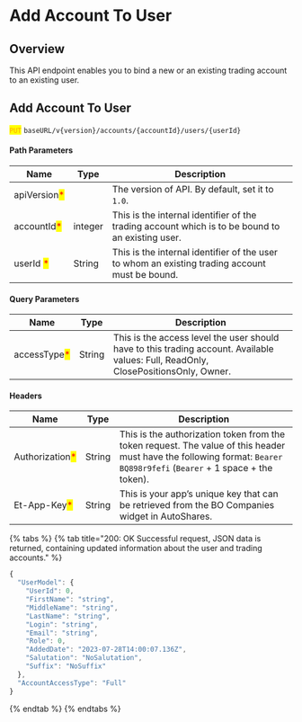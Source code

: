 # Add Account To User

## Overview

This API endpoint enables you to bind a new or an existing trading account to an existing user.

## Add Account To User

<mark style="color:orange;">`PUT`</mark> `baseURL/v{version}/accounts/{accountId}/users/{userId}`

#### Path Parameters

| Name                                         | Type    | Description                                                                                      |
| -------------------------------------------- | ------- | ------------------------------------------------------------------------------------------------ |
| apiVersion<mark style="color:red;">\*</mark> |         | The version of API. By default, set it to `1.0`.                                                 |
| accountId<mark style="color:red;">\*</mark>  | integer | This is the internal identifier of the trading account which is to be bound to an existing user. |
| userId	<mark style="color:red;">\*</mark>    | String  | This is the internal identifier of the user to whom an existing trading account must be bound.   |

#### Query Parameters

| Name                                         | Type   | Description                                                                                                                         |
| -------------------------------------------- | ------ | ----------------------------------------------------------------------------------------------------------------------------------- |
| accessType<mark style="color:red;">\*</mark> | String | This is the access level the user should have to this trading account. Available values: Full, ReadOnly, ClosePositionsOnly, Owner. |

#### Headers

| Name                                            | Type   | Description                                                                                                                                                             |
| ----------------------------------------------- | ------ | ----------------------------------------------------------------------------------------------------------------------------------------------------------------------- |
| Authorization<mark style="color:red;">\*</mark> | String | This is the authorization token from the token request. The value of this header must have the following format: `Bearer BQ898r9fefi` (`Bearer` + 1 space + the token). |
| Et-App-Key<mark style="color:red;">\*</mark>    | String | This is your app’s unique key that can be retrieved from the BO Companies widget in AutoShares.                                                                         |

{% tabs %}
{% tab title="200: OK Successful request, JSON data is returned, containing updated information about the user and trading accounts." %}
```javascript
{
  "UserModel": {
    "UserId": 0,
    "FirstName": "string",
    "MiddleName": "string",
    "LastName": "string",
    "Login": "string",
    "Email": "string",
    "Role": 0,
    "AddedDate": "2023-07-28T14:00:07.136Z",
    "Salutation": "NoSalutation",
    "Suffix": "NoSuffix"
  },
  "AccountAccessType": "Full"
}
```
{% endtab %}
{% endtabs %}
